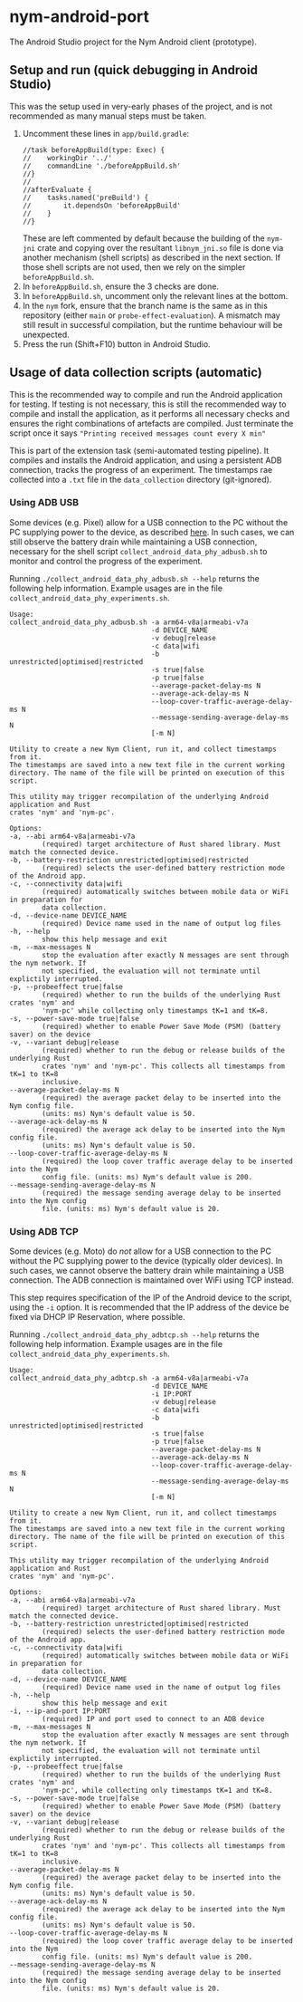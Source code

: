 # nym-android-port

The Android Studio project for the Nym Android client (prototype).

## Setup and run (quick debugging in Android Studio)

This was the setup used in very-early phases of the project, and is not recommended as many manual steps must be taken.

1. Uncomment these lines in `app/build.gradle`:
   ```
   //task beforeAppBuild(type: Exec) {
   //    workingDir '../'
   //    commandLine './beforeAppBuild.sh'
   //}
   //
   //afterEvaluate {
   //    tasks.named('preBuild') {
   //        it.dependsOn 'beforeAppBuild'
   //    }
   //}
   ```
   These are left commented by default because the building of the `nym-jni` crate and copying over the resultant `libnym_jni.so` file is done via another mechanism (shell scripts) as described in the next section. If those shell scripts are not used, then we rely on the simpler `beforeAppBuild.sh`.
2. In `beforeAppBuild.sh`, ensure the 3 checks are done.
3. In `beforeAppBuild.sh`, uncomment only the relevant lines at the bottom.
4. In the `nym` fork, ensure that the branch name is the same as in this repository (either `main` or `probe-effect-evaluation`). A mismatch may still result in successful compilation, but the runtime behaviour will be unexpected.
5. Press the run (Shift+F10) button in Android Studio.

## Usage of data collection scripts (automatic)

This is the recommended way to compile and run the Android application for testing. If testing is not necessary, this is still the recommended way to compile and install the application, as it performs all necessary checks and ensures the right combinations of artefacts are compiled. Just terminate the script once it says `"Printing received messages count every X min"`

This is part of the extension task (semi-automated testing pipeline). It compiles and installs the Android application, and using a persistent ADB connection, tracks the progress of an experiment. The timestamps rae collected into a `.txt` file in the `data_collection` directory (git-ignored).

### Using ADB USB

Some devices (e.g. Pixel) allow for a USB connection to the PC without the PC supplying power to the device, as described [here](https://android.stackexchange.com/a/242046). In such cases, we can still observe the battery drain while maintaining a USB connection, necessary for the shell script `collect_android_data_phy_adbusb.sh` to monitor and control the progress of the experiment.

Running `./collect_android_data_phy_adbusb.sh --help` returns the following help information. Example usages are in the file `collect_android_data_phy_experiments.sh`.

```
Usage:
collect_android_data_phy_adbusb.sh -a arm64-v8a|armeabi-v7a
                                   -d DEVICE_NAME
                                   -v debug|release
                                   -c data|wifi
                                   -b unrestricted|optimised|restricted
                                   -s true|false
                                   -p true|false
                                   --average-packet-delay-ms N
                                   --average-ack-delay-ms N
                                   --loop-cover-traffic-average-delay-ms N
                                   --message-sending-average-delay-ms N
                                   [-m N]

Utility to create a new Nym Client, run it, and collect timestamps from it.
The timestamps are saved into a new text file in the current working
directory. The name of the file will be printed on execution of this script.

This utility may trigger recompilation of the underlying Android application and Rust
crates 'nym' and 'nym-pc'.

Options:
-a, --abi arm64-v8a|armeabi-v7a
        (required) target architecture of Rust shared library. Must match the connected device.
-b, --battery-restriction unrestricted|optimised|restricted
        (required) selects the user-defined battery restriction mode of the Android app.
-c, --connectivity data|wifi
        (required) automatically switches between mobile data or WiFi in preparation for
        data collection.
-d, --device-name DEVICE_NAME
        (required) Device name used in the name of output log files
-h, --help
        show this help message and exit
-m, --max-messages N
        stop the evaluation after exactly N messages are sent through the nym network. If
        not specified, the evaluation will not terminate until explictily interrupted.
-p, --probeeffect true|false
        (required) whether to run the builds of the underlying Rust crates 'nym' and
        'nym-pc' while collecting only timestamps tK=1 and tK=8.
-s, --power-save-mode true|false
        (required) whether to enable Power Save Mode (PSM) (battery saver) on the device
-v, --variant debug|release
        (required) whether to run the debug or release builds of the underlying Rust
        crates 'nym' and 'nym-pc'. This collects all timestamps from tK=1 to tK=8
        inclusive.
--average-packet-delay-ms N
        (required) the average packet delay to be inserted into the Nym config file.
        (units: ms) Nym's default value is 50.
--average-ack-delay-ms N
        (required) the average ack delay to be inserted into the Nym config file.
        (units: ms) Nym's default value is 50.
--loop-cover-traffic-average-delay-ms N
        (required) the loop cover traffic average delay to be inserted into the Nym
        config file. (units: ms) Nym's default value is 200.
--message-sending-average-delay-ms N
        (required) the message sending average delay to be inserted into the Nym config
        file. (units: ms) Nym's default value is 20.
```

### Using ADB TCP

Some devices (e.g. Moto) do _not_ allow for a USB connection to the PC without the PC supplying power to the device (typically older devices). In such cases, we cannot observe the battery drain while maintaining a USB connection. The ADB connection is maintained over WiFi using TCP instead.

This step requires specification of the IP of the Android device to the script, using the `-i` option. It is recommended that the IP address of the device be fixed via DHCP IP Reservation, where possible.

Running `./collect_android_data_phy_adbtcp.sh --help` returns the following help information. Example usages are in the file `collect_android_data_phy_experiments.sh`.

```
Usage:
collect_android_data_phy_adbtcp.sh -a arm64-v8a|armeabi-v7a
                                   -d DEVICE_NAME
                                   -i IP:PORT
                                   -v debug|release
                                   -c data|wifi
                                   -b unrestricted|optimised|restricted
                                   -s true|false
                                   -p true|false
                                   --average-packet-delay-ms N
                                   --average-ack-delay-ms N
                                   --loop-cover-traffic-average-delay-ms N
                                   --message-sending-average-delay-ms N
                                   [-m N]

Utility to create a new Nym Client, run it, and collect timestamps from it.
The timestamps are saved into a new text file in the current working
directory. The name of the file will be printed on execution of this script.

This utility may trigger recompilation of the underlying Android application and Rust
crates 'nym' and 'nym-pc'.

Options:
-a, --abi arm64-v8a|armeabi-v7a
        (required) target architecture of Rust shared library. Must match the connected device.
-b, --battery-restriction unrestricted|optimised|restricted
        (required) selects the user-defined battery restriction mode of the Android app.
-c, --connectivity data|wifi
        (required) automatically switches between mobile data or WiFi in preparation for
        data collection.
-d, --device-name DEVICE_NAME
        (required) Device name used in the name of output log files
-h, --help
        show this help message and exit
-i, --ip-and-port IP:PORT
        (required) IP and port used to connect to an ADB device
-m, --max-messages N
        stop the evaluation after exactly N messages are sent through the nym network. If
        not specified, the evaluation will not terminate until explictily interrupted.
-p, --probeeffect true|false
        (required) whether to run the builds of the underlying Rust crates 'nym' and
        'nym-pc', while collecting only timestamps tK=1 and tK=8.
-s, --power-save-mode true|false
        (required) whether to enable Power Save Mode (PSM) (battery saver) on the device
-v, --variant debug|release
        (required) whether to run the debug or release builds of the underlying Rust
        crates 'nym' and 'nym-pc'. This collects all timestamps from tK=1 to tK=8
        inclusive.
--average-packet-delay-ms N
        (required) the average packet delay to be inserted into the Nym config file.
        (units: ms) Nym's default value is 50.
--average-ack-delay-ms N
        (required) the average ack delay to be inserted into the Nym config file.
        (units: ms) Nym's default value is 50.
--loop-cover-traffic-average-delay-ms N
        (required) the loop cover traffic average delay to be inserted into the Nym
        config file. (units: ms) Nym's default value is 200.
--message-sending-average-delay-ms N
        (required) the message sending average delay to be inserted into the Nym config
        file. (units: ms) Nym's default value is 20.
```
